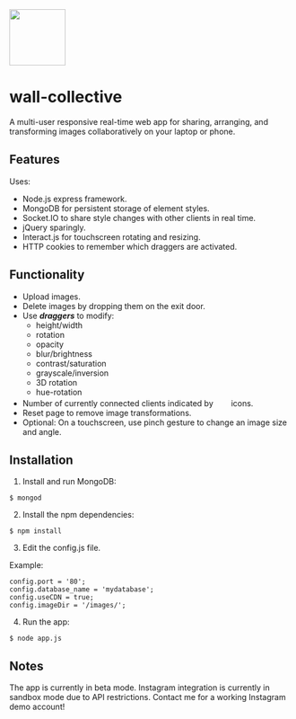 
<img src="https://raw.githubusercontent.com/andigan/whatadrag/master/wall-collective.jpg" width="100" />

# wall-collective

A multi-user responsive real-time web app for sharing, arranging, and transforming images collaboratively on your laptop or phone.

## Features  

Uses:

- Node.js express framework.
- MongoDB for persistent storage of element styles.
- Socket.IO to share style changes with other clients in real time.
- jQuery sparingly.
- Interact.js for touchscreen rotating and resizing.
- HTTP cookies to remember which draggers are activated.

## Functionality

- Upload images.
- Delete images by dropping them on the exit door.
- Use **_draggers_** to modify:
  - height/width
  - rotation
  - opacity
  - blur/brightness
  - contrast/saturation
  - grayscale/inversion
  - 3D rotation
  - hue-rotation
- Number of currently connected clients indicated by <img src="https://raw.githubusercontent.com/andigan/whatadrag/master/public/icons/person_icon.png" width="8" height="17" /><img src="https://raw.githubusercontent.com/andigan/whatadrag/master/public/icons/person_icon.png" width="8" height="17" /><img src="https://raw.githubusercontent.com/andigan/whatadrag/master/public/icons/person_icon.png" width="8" height="17" /> icons.
- Reset page to remove image transformations.
- Optional: On a touchscreen, use pinch gesture to change an image size and angle.

## Installation

1. Install and run MongoDB:

  ```
  $ mongod
  ```
2. Install the npm dependencies:

  ```
  $ npm install
  ```
3. Edit the config.js file.

  Example:

  ```
  config.port = '80';
  config.database_name = 'mydatabase';
  config.useCDN = true;
  config.imageDir = '/images/';
  ```

4. Run the app:

  ```
  $ node app.js
  ```

## Notes

The app is currently in beta mode.  Instagram integration is currently in sandbox mode due to API restrictions.  Contact me for a working Instagram demo account!
